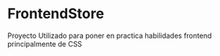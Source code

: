 # FrontendStore
Proyecto Utilizado para poner en practica habilidades frontend principalmente de CSS
